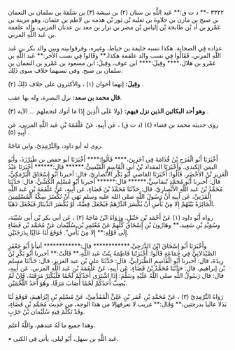 ٣٣٢٢ -** د ت ق:** عَبد اللَّهِ بن سنان (٢) بن نبيشة (٣) بن سَلَمَةَ بن سلمان بن النعمان بن صبح بن مازن بن حلاوة بن ثعلبة بْن ثور بْن هذمه بن لاطم بن عثمان، وهو مزينة بن عَمْرو بن أد بْن طابخة بْن إلياس بْن مضر بن نزار بن معد بن عدنان المزني، والد علقمة بن عَبد اللَّهِ المزني.

عداده فِي الصحابة. هكذا نسبه خليفة بن خياط، وغيره، وفرقوابينه وبين والد بكر بن عَبد اللَّهِ المزني، فَقَالُوا فِي نسب والد علقمة هكذا،** وَقَالوا فِي نسب الآخر:** عَبد اللَّهِ بن عَمْرو بن هلال،**** وقِيلَ:**** ابن عوف، وقِيلَ: ابن مسعود بن عَمْرو بن النعمان بن سلمان بن صبح. وفي نسبهما خلاف سوى ذَلِكَ.

**وقِيلَ:** إنهما أخوان (١) ، والأكثرون على خلاف ذَلِكَ (٢) .

**قال محمد بن سعد:** نزل البصرة، وله بها عقب.

**وهو أحد البكائين الذين نزل فيهم:** {ولا عَلَى الَّذِينَ إِذَا مَا أتوك لتحملهم ... الآية (٣) .

روى حديثه محمد بن فضاء (٤) (د ت ق) ، عَن أَبِيهِ، عَنْ عَلْقَمَةَ بْنِ عَبد اللَّهِ المزني، عَن أَبِيهِ (٥) .

روى له أبو داود، والتِّرْمِذِيّ، وابن مَاجَهْ.

أَخْبَرَنَا أَبُو الْفَرَجِ بْنُ قُدَامَةَ فِي آخَرِينَ،**** قَالُوا:**** أَخْبَرَنَا أبو حفص بن طَبَرْزَذَ، وأَبُو اليمن الكندي. وأَخْبَرَنَا المقداد بْنُ أَبي الْقَاسِمِ الْقَيْسِيُّ،****** قال:****** أَخْبَرَنَا عَبْدُ الْعَزِيزِ بْنُ الأَخْضَرِ، قَالُوا: أَخْبَرَنَا القاضي أَبُو بَكْر الأَنْصارِيّ، قال: أخبرنا أَبُو إِسْحَاقَ الْبَرْمَكِيُّ، قال: أخبرنا أَبُو مُحَمَّدٍ بْنمَاسِيٍّ،****** قال:****** أخبرنا أَبُو مُسْلِمٍ الْكَشِّيُّ، قال: حَدَّثَنَا مُحَمَّدُ بْنُ عَبد اللَّهِ الأَنْصارِيّ، قال: حَدَّثَنَا مُحَمَّدُ بْنُ فَضَاءٍ، عَن أَبِيهِ، عَنْ عَلْقَمَةَ بْنِ عَبد اللَّهِ الْمُزَنِيِّ، عَن أَبِيهِ أَنَّ رَسُولَ اللَّهِ صلى الله عليه وسلم نَهَى أَنْ تُكْسَرَ سِكَّةُ الْمُسْلِمِينَ الْجَائِزَةُ بَيْنَهُمْ إِلا مِنْ بَأْسِ أَنْ يُكْسَرَ الدِّرْهَمُ فَيُجْعَلَ فِضَّةً، أَوْ يُكْسَرَ الدِّينَارُ فَيُجْعَلَ ذَهَبًا.

رواه أَبُو داود (١) عَنْ أَحْمَد بْنِ حَنْبَلٍ. ورَوَاهُ ابْنُ مَاجَهْ (٢) ، عَن أبي بكر بْن أَبي شَيْبَة، وسُوَيْدِ بْنِ سَعِيد،** وهَارُونَ بْنِ إِسْحَاقَ كُلِّهِمْ عَنْ مُعْتَمِرِ بْن سُلَيْمان عَنْ مُحَمَّد بْن فَضَاءٍ إِلَى قَوْلِهِ:** إِلا مِنْ بَأْسِ". فَوَقَعَ لَنَا عَالِيًا بِدَرَجَتَيْنِ.

وأَخْبَرَنَا أَبُو إِسْحَاقَ ابْنُ الدَّرَجِيِّ،************ قال:************ أنبأنا أَبُو جَعْفَرٍ الصَّيْدَلانِيُّ فِي جَمَاعَةٍ قَالُوا: أَخْبَرَتْنا فَاطِمَةُ بِنْتُ عَبد اللَّهِ،** قَالَتْ:** أخبرنا أَبُو بَكْرِ بْنُ رِيذَةَ، قال: أخبرنا أَبُو الْقَاسِمِ الطَّبَرَانِيُّ، قال: حَدَّثَنَا علي بْن عبد العزيز، قال: حَدَّثَنَا مسلم بْن إبراهيم، قال: حَدَّثَنَا مُحَمَّدُ بْنُ فَضَاءٍ، عَن أَبِيهِ، عَنْ عَلْقَمَةَ بْنِ عَبد اللَّهِ المزني، عَن أَبِيهِ، قال: قال رَسُولُ اللَّهِ صلى اللَّهُ عَلَيْهِ وسَلَّمَ: إِذَا اشْتَرَى أَحَدُكُمْ لَحْمًا فَلْيُكْثِرْ مَرَقَتَهُ، فَإِنْ لَمْ يُصِبْ أَحَدُكُمْ لَحْمًا أَصَابَ مَرَقًا، وهُوَ أَحَدُ اللَّحْمَيْنِ.

رَوَاهُ التِّرْمِذِيّ (٣) ، عَنْ مُحَمَّدِ بْنِ عُمَر بْنِ عَلِيٍّ الْمُقَدَّمِيِّ، عَنْ مُسْلِمِ بْنِ إِبْرَاهِيمَ، فَوَقَعَ لَنَا بَدَلا عاليا بدرجتين،** وَقَال:** غريب لا نعرفهإلا من هذا الوجه، من حَدِيث مُحَمَّدِ بْنِ فَضَاءٍ، وقَدْ تَكَلَّمَ فِيهِ سُلَيْمان بْنُ حَرْبٍ.

وهذا جميع ما لَهُ عندهم، واللَّهُ أعلم.

• عَبد اللَّهِ بن سهل، أَبُو ليلى. يأتي فِي الكنى.